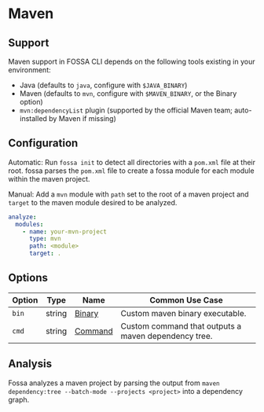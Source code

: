 # Maven

## Support

Maven support in FOSSA CLI depends on the following tools existing in your environment:

- Java (defaults to `java`, configure with `$JAVA_BINARY`)
- Maven (defaults to `mvn`, configure with `$MAVEN_BINARY`, or the Binary option)
- `mvn:dependencyList` plugin (supported by the official Maven team; auto-installed by Maven if missing)

## Configuration

Automatic: Run `fossa init` to detect all directories with a `pom.xml` file at their root. fossa parses the `pom.xml` file to create a fossa module for each module within the maven project.

Manual: Add a `mvn` module with `path` set to the root of a maven project and `target` to the maven module desired to be analyzed.

```yaml
analyze:
  modules:
    - name: your-mvn-project
      type: mvn
      path: <module>
      target: .
```

## Options
| Option |  Type  | Name                          | Common Use Case                                      |
| ------ | :----: | ----------------------------- | ---------------------------------------------------- |
| `bin`  | string | [Binary](#Binary:-<string>)   | Custom maven binary executable.                      |
| `cmd`  | string | [Command](#Command:-<string>) | Custom command that outputs a maven dependency tree. |

## Analysis

Fossa analyzes a maven project by parsing the output from `maven dependency:tree --batch-mode --projects <project>` into a dependency graph.
